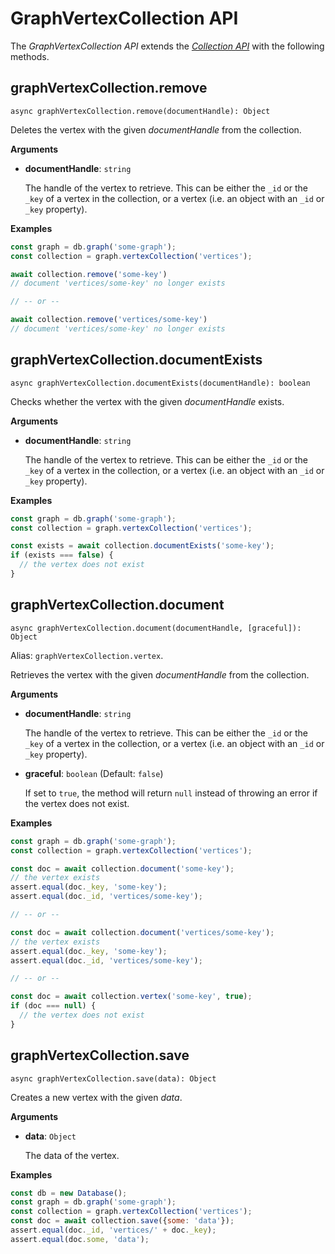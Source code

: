 <!-- don't edit here, it's from https://@github.com/arangodb/arangodbjs.git / docs/Drivers/ -->
# GraphVertexCollection API

The _GraphVertexCollection API_ extends the
[_Collection API_](../Collection/README.md) with the following methods.

## graphVertexCollection.remove

`async graphVertexCollection.remove(documentHandle): Object`

Deletes the vertex with the given _documentHandle_ from the collection.

**Arguments**

- **documentHandle**: `string`

  The handle of the vertex to retrieve. This can be either the `_id` or the
  `_key` of a vertex in the collection, or a vertex (i.e. an object with an
  `_id` or `_key` property).

**Examples**

```js
const graph = db.graph('some-graph');
const collection = graph.vertexCollection('vertices');

await collection.remove('some-key')
// document 'vertices/some-key' no longer exists

// -- or --

await collection.remove('vertices/some-key')
// document 'vertices/some-key' no longer exists
```

## graphVertexCollection.documentExists

`async graphVertexCollection.documentExists(documentHandle): boolean`

Checks whether the vertex with the given _documentHandle_ exists.

**Arguments**

- **documentHandle**: `string`

  The handle of the vertex to retrieve. This can be either the `_id` or the
  `_key` of a vertex in the collection, or a vertex (i.e. an object with an
  `_id` or `_key` property).

**Examples**

```js
const graph = db.graph('some-graph');
const collection = graph.vertexCollection('vertices');

const exists = await collection.documentExists('some-key');
if (exists === false) {
  // the vertex does not exist
}
```

## graphVertexCollection.document

`async graphVertexCollection.document(documentHandle, [graceful]): Object`

Alias: `graphVertexCollection.vertex`.

Retrieves the vertex with the given _documentHandle_ from the collection.

**Arguments**

- **documentHandle**: `string`

  The handle of the vertex to retrieve. This can be either the `_id` or the
  `_key` of a vertex in the collection, or a vertex (i.e. an object with an
  `_id` or `_key` property).

- **graceful**: `boolean` (Default: `false`)

  If set to `true`, the method will return `null` instead of throwing an error
  if the vertex does not exist.

**Examples**

```js
const graph = db.graph('some-graph');
const collection = graph.vertexCollection('vertices');

const doc = await collection.document('some-key');
// the vertex exists
assert.equal(doc._key, 'some-key');
assert.equal(doc._id, 'vertices/some-key');

// -- or --

const doc = await collection.document('vertices/some-key');
// the vertex exists
assert.equal(doc._key, 'some-key');
assert.equal(doc._id, 'vertices/some-key');

// -- or --

const doc = await collection.vertex('some-key', true);
if (doc === null) {
  // the vertex does not exist
}
```

## graphVertexCollection.save

`async graphVertexCollection.save(data): Object`

Creates a new vertex with the given _data_.

**Arguments**

- **data**: `Object`

  The data of the vertex.

**Examples**

```js
const db = new Database();
const graph = db.graph('some-graph');
const collection = graph.vertexCollection('vertices');
const doc = await collection.save({some: 'data'});
assert.equal(doc._id, 'vertices/' + doc._key);
assert.equal(doc.some, 'data');
```
